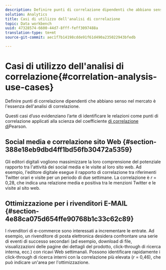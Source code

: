 ```yaml
---
description: Definire punti di correlazione dipendenti che abbiano senso nel mercato è l'essenza dell'analisi di correlazione.
solution: Analytics
title: Casi di utilizzo dell'analisi di correlazione
topic: Data workbench
uuid: 47328574-6600-44d7-8fff-feff3097488a
translation-type: tm+mt
source-git-commit: aec1f7b14198cdde91f61d490a235022943bfedb

---
```



# Casi di utilizzo dell&#39;analisi di correlazione{#correlation-analysis-use-cases}

Definire punti di correlazione dipendenti che abbiano senso nel mercato è l&#39;essenza dell&#39;analisi di correlazione.

Questi casi d’uso evidenziano l’arte di identificare le relazioni come punti di correlazione applicati alla scienza del coefficiente [di correlazione di](../../../../home/c-get-started/c-analysis-vis/c-correlation-analysis/c-correlation-pearsons.md#concept-5996cb8c89fd4df5b47b7318e7a1d29c)Pearson.

## Social media e correlazione sito Web {#section-388e18eb9dbd4ff1bd56fb30472a5359}

Gli editori digitali vogliono massimizzare la loro comprensione del potenziale rapporto tra l&#39;attività dei social media e le visite al loro sito web. Ad esempio, l&#39;editore digitale esegue il rapporto di correlazione tra riferimenti Twitter orari e visite per un periodo di due settimane. La correlazione è *r* = 0,28, che indica una relazione media e positiva tra le menzioni Twitter e le visite al sito web.

## Ottimizzazione per i rivenditori E-MAIL {#section-4e88ca075d654ffe90768b1c33c62c89}

I rivenditori di e-commerce sono interessati a incrementare le entrate. Ad esempio, un rivenditore di posta elettronica desidera confrontare una serie di eventi di successo secondari (ad esempio, download di file, visualizzazioni delle pagine dei dettagli del prodotto, click-through di ricerca interna, ecc.) con ricavi Web settimanali. Possono identificare rapidamente i click-through di ricerca interni con la correlazione più elevata (*r* = 0,46), che può indicare un&#39;area per l&#39;ottimizzazione.
